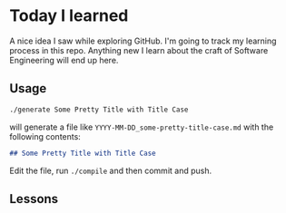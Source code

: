 # Today I learned

A nice idea I saw while exploring GitHub. I'm going to track my learning process in this repo. Anything new I learn about the craft of Software Engineering will end up here.

## Usage

```bash
./generate Some Pretty Title with Title Case
```

will generate a file like `YYYY-MM-DD_some-pretty-title-case.md` with the following contents:

```md
## Some Pretty Title with Title Case


```

Edit the file, run `./compile` and then commit and push.

## Lessons


